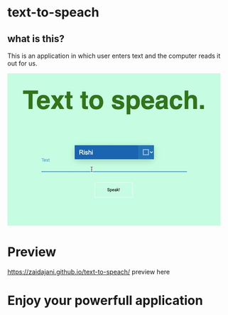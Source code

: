 # text-to-speach

## what is this?

This is an application in which user enters text and the computer reads it out for us.

<img src="./demogif.gif">

# Preview

<a href="https://zaidajani.github.io/text-to-speach/">https://zaidajani.github.io/text-to-speach/ preview here</a>

# Enjoy your powerfull application
